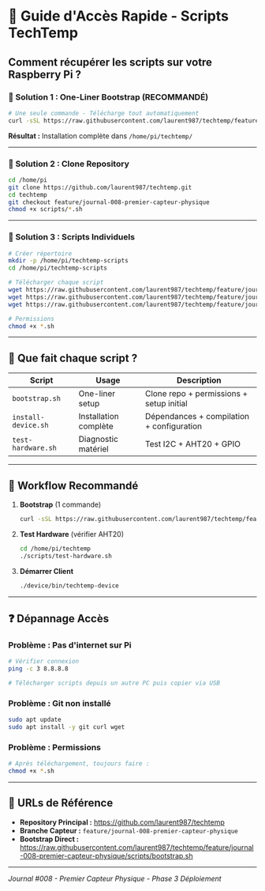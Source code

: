 # 🚀 Guide d'Accès Rapide - Scripts TechTemp

## **Comment récupérer les scripts sur votre Raspberry Pi ?**

### **🎯 Solution 1 : One-Liner Bootstrap (RECOMMANDÉ)**
```bash
# Une seule commande - Télécharge tout automatiquement
curl -sSL https://raw.githubusercontent.com/laurent987/techtemp/feature/journal-008-premier-capteur-physique/scripts/bootstrap.sh | bash
```

**Résultat :** Installation complète dans `/home/pi/techtemp/`

---

### **🎯 Solution 2 : Clone Repository**
```bash
cd /home/pi
git clone https://github.com/laurent987/techtemp.git
cd techtemp
git checkout feature/journal-008-premier-capteur-physique
chmod +x scripts/*.sh
```

---

### **🎯 Solution 3 : Scripts Individuels**
```bash
# Créer répertoire
mkdir -p /home/pi/techtemp-scripts
cd /home/pi/techtemp-scripts

# Télécharger chaque script
wget https://raw.githubusercontent.com/laurent987/techtemp/feature/journal-008-premier-capteur-physique/scripts/bootstrap.sh
wget https://raw.githubusercontent.com/laurent987/techtemp/feature/journal-008-premier-capteur-physique/scripts/install-device.sh
wget https://raw.githubusercontent.com/laurent987/techtemp/feature/journal-008-premier-capteur-physique/scripts/test-hardware.sh

# Permissions
chmod +x *.sh
```

---

## **📂 Que fait chaque script ?**

| Script | Usage | Description |
|--------|-------|-------------|
| `bootstrap.sh` | One-liner setup | Clone repo + permissions + setup initial |
| `install-device.sh` | Installation complète | Dépendances + compilation + configuration |
| `test-hardware.sh` | Diagnostic matériel | Test I2C + AHT20 + GPIO |

---

## **🚀 Workflow Recommandé**

1. **Bootstrap** (1 commande)
   ```bash
   curl -sSL https://raw.githubusercontent.com/laurent987/techtemp/feature/journal-008-premier-capteur-physique/scripts/bootstrap.sh | bash
   ```

2. **Test Hardware** (vérifier AHT20)
   ```bash
   cd /home/pi/techtemp
   ./scripts/test-hardware.sh
   ```

3. **Démarrer Client**
   ```bash
   ./device/bin/techtemp-device
   ```

---

## **❓ Dépannage Accès**

### **Problème : Pas d'internet sur Pi**
```bash
# Vérifier connexion
ping -c 3 8.8.8.8

# Télécharger scripts depuis un autre PC puis copier via USB
```

### **Problème : Git non installé**
```bash
sudo apt update
sudo apt install -y git curl wget
```

### **Problème : Permissions**
```bash
# Après téléchargement, toujours faire :
chmod +x *.sh
```

---

## **🎯 URLs de Référence**

- **Repository Principal :** https://github.com/laurent987/techtemp
- **Branche Capteur :** `feature/journal-008-premier-capteur-physique`
- **Bootstrap Direct :** https://raw.githubusercontent.com/laurent987/techtemp/feature/journal-008-premier-capteur-physique/scripts/bootstrap.sh

---

*Journal #008 - Premier Capteur Physique - Phase 3 Déploiement*
